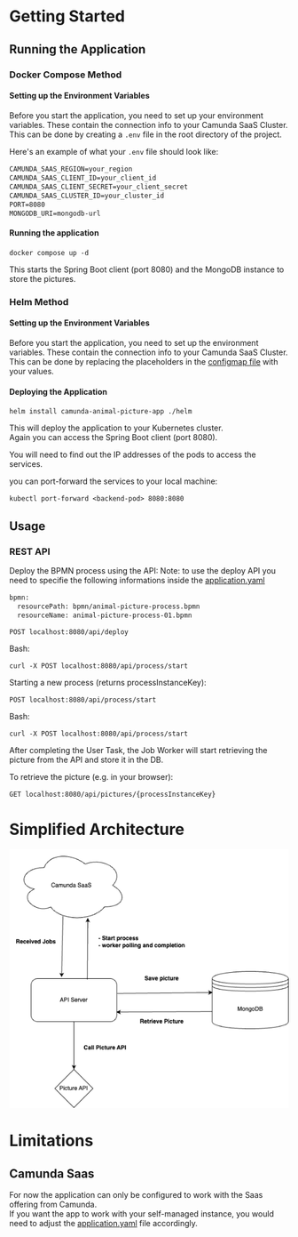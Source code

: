 # Getting Started

## Running the Application

### Docker Compose Method

#### Setting up the Environment Variables

Before you start the application, you need to set up your environment variables.
These contain the connection info to your Camunda SaaS Cluster.
This can be done by creating a `.env` file in the root directory of the project.

Here's an example of what your `.env` file should look like:

```env
CAMUNDA_SAAS_REGION=your_region
CAMUNDA_SAAS_CLIENT_ID=your_client_id
CAMUNDA_SAAS_CLIENT_SECRET=your_client_secret
CAMUNDA_SAAS_CLUSTER_ID=your_cluster_id
PORT=8080
MONGODB_URI=mongodb-url
```

#### Running the application

```
docker compose up -d
```

This starts the Spring Boot client (port 8080) and the MongoDB instance to store the pictures.

### Helm Method

#### Setting up the Environment Variables

Before you start the application, you need to set up the environment variables.
These contain the connection info to your Camunda SaaS Cluster.
This can be done by replacing the placeholders in the [configmap file](./helm/templates/configmap.yaml) with your values.

#### Deploying the Application

```
helm install camunda-animal-picture-app ./helm
```

This will deploy the application to your Kubernetes cluster.  
Again you can access the Spring Boot client (port 8080).

You will need to find out the IP addresses of the pods to access the services.

you can port-forward the services to your local machine:

```
kubectl port-forward <backend-pod> 8080:8080
```

## Usage

### REST API

Deploy the BPMN process using the API:
Note: to use the deploy API you need to specifie the following informations inside the [application.yaml](./backend/src/main/resources/application.yml)

```example application.yml
bpmn:
  resourcePath: bpmn/animal-picture-process.bpmn
  resourceName: animal-picture-process-01.bpmn
```

```
POST localhost:8080/api/deploy
```

Bash:

```
curl -X POST localhost:8080/api/process/start
```

Starting a new process (returns processInstanceKey):

```
POST localhost:8080/api/process/start
```

Bash:

```
curl -X POST localhost:8080/api/process/start
```

After completing the User Task, the Job Worker will start retrieving the picture from the API and store it in the DB.

To retrieve the picture (e.g. in your browser):

```
GET localhost:8080/api/pictures/{processInstanceKey}
```

# Simplified Architecture

![Architecture](./Simple_Architecture.png)

# Limitations

## Camunda Saas

For now the application can only be configured to work with the Saas offering from Camunda.  
If you want the app to work with your self-managed instance, you would need to adjust the [application.yaml](./backend/src/main/resources/application.yml) file accordingly.
